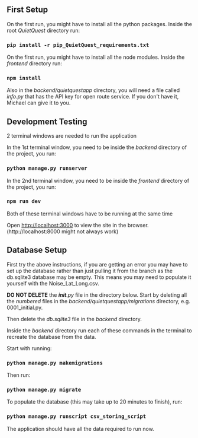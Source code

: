 ## First Setup
On the first run, you might have to install all the python packages. Inside the root *QuietQuest* directory run:

### `pip install -r pip_QuietQuest_requirements.txt`

On the first run, you might have to install all the node modules. Inside the *frontend* directory run: 

### `npm install`

Also in the *backend/quietquestapp* directory, you will need a file called *info.py* that has the API key for open
route service. If you don't have it, Michael can give it to you.

## Development Testing

2 terminal windows are needed to run the application

In the 1st terminal window, you need to be inside the *backend* directory of the project, you run:

### `python manage.py runserver`

In the 2nd terminal window, you need to be inside the *frontend* directory of the project, you run:

### `npm run dev`

Both of these terminal windows have to be running at the same time

Open [http://localhost:3000](http://localhost:3000) to view the site in the browser.
(http://localhost:8000 might not always work)

## Database Setup
First try the above instructions, if you are getting an error you may have to set up the database rather than just 
pulling it from the branch as the db.sqlite3 database may be empty. This means you may need to populate it yourself 
with the Noise_Lat_Long.csv. 

**DO NOT DELETE** the *__init__.py* file in the directory below.
Start by deleting all the *numbered* files in the *backend/quietquestapp/migrations* directory, e.g. 0001_initial.py.

Then delete the *db.sqlite3* file in the *backend* directory. 

Inside the *backend* directory run each of these commands in the terminal to recreate the database from the data.

Start with running:

### `python manage.py makemigrations`

Then run:

### `python manage.py migrate`

To populate the database (this may take up to 20 minutes to finish), run:

### `python manage.py runscript csv_storing_script`

The application should have all the data required to run now.

